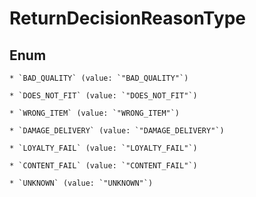 
# ReturnDecisionReasonType

## Enum


    * `BAD_QUALITY` (value: `"BAD_QUALITY"`)

    * `DOES_NOT_FIT` (value: `"DOES_NOT_FIT"`)

    * `WRONG_ITEM` (value: `"WRONG_ITEM"`)

    * `DAMAGE_DELIVERY` (value: `"DAMAGE_DELIVERY"`)

    * `LOYALTY_FAIL` (value: `"LOYALTY_FAIL"`)

    * `CONTENT_FAIL` (value: `"CONTENT_FAIL"`)

    * `UNKNOWN` (value: `"UNKNOWN"`)



